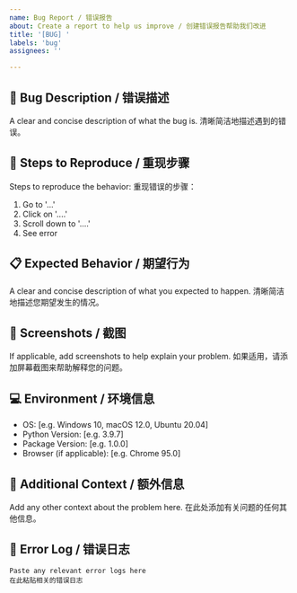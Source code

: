 ```yaml
---
name: Bug Report / 错误报告
about: Create a report to help us improve / 创建错误报告帮助我们改进
title: '[BUG] '
labels: 'bug'
assignees: ''

---
```


## 🐛 Bug Description / 错误描述

A clear and concise description of what the bug is.
清晰简洁地描述遇到的错误。

## 🔄 Steps to Reproduce / 重现步骤

Steps to reproduce the behavior:
重现错误的步骤：

1. Go to '...'
2. Click on '....'
3. Scroll down to '....'
4. See error

## 📋 Expected Behavior / 期望行为

A clear and concise description of what you expected to happen.
清晰简洁地描述您期望发生的情况。

## 📸 Screenshots / 截图

If applicable, add screenshots to help explain your problem.
如果适用，请添加屏幕截图来帮助解释您的问题。

## 💻 Environment / 环境信息

- OS: [e.g. Windows 10, macOS 12.0, Ubuntu 20.04]
- Python Version: [e.g. 3.9.7]
- Package Version: [e.g. 1.0.0]
- Browser (if applicable): [e.g. Chrome 95.0]

## 📝 Additional Context / 额外信息

Add any other context about the problem here.
在此处添加有关问题的任何其他信息。

## 🔧 Error Log / 错误日志

```
Paste any relevant error logs here
在此粘贴相关的错误日志
```